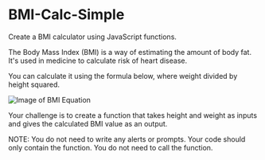 # BMI-Calc-Simple
Create a BMI calculator using JavaScript functions. 

The Body Mass Index (BMI) is a way of estimating the amount of body fat. It's used in medicine to calculate risk of heart disease.

You can calculate it using the formula below, where weight divided by height squared.

![Image of BMI Equation](https://udemy-images.s3.amazonaws.com/redactor/raw/2018-04-10_10-46-19-6f9dd56427369af15157541db9ec7888.png)


Your challenge is to create a function that takes height and weight as inputs and gives the calculated BMI value as an output.

NOTE: You do not need to write any alerts or prompts. Your code should only contain the function. You do not need to call the function.
